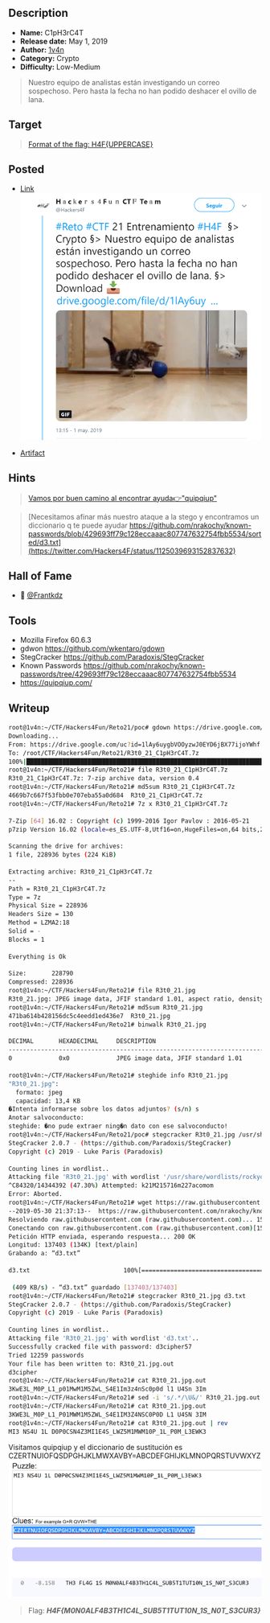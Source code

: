 ## Description

- **Name:** C1pH3rC4T
- **Release date:** May 1, 2019
- **Author:** [1v4n](https://twitter.com/1r0Dm48O)
- **Category:** Crypto
- **Difficulty:** Low-Medium

> Nuestro equipo de analistas están investigando un correo sospechoso. Pero hasta la fecha no han podido deshacer el ovillo de lana.

## Target

> [Format of the flag: H4F{UPPERCASE}](https://twitter.com/Hackers4F/status/1124256664360837122)

## Posted

- [Link](https://twitter.com/Hackers4F/status/1123682305149669377)
![hackers4fun_reto_21_post_tw](./Reto_21_tw_post.png)

- [Artifact](https://drive.google.com/file/d/1lAy6uygbVOOyzwJ0EYD6jBX77ijoYWhf/view)

## Hints

>  [Vamos por buen camino al encontrar ayuda👉"quipqiup"](https://twitter.com/Hackers4F/status/1124254427236446208)

> [Necesitamos afinar más nuestro ataque a la stego y encontramos un diccionario q te puede ayudar https://github.com/nrakochy/known-passwords/blob/429693ff79c128eccaaac807747632754fbb5534/sorted/d3.txt](https://twitter.com/Hackers4F/status/1125039693152837632)

## Hall of Fame

- 🥇 [@Frantkdz](https://twitter.com/Frantkdz)

## Tools

* Mozilla Firefox 60.6.3
* gdwon https://github.com/wkentaro/gdown
* StegCracker https://github.com/Paradoxis/StegCracker
* Known Passwords https://github.com/nrakochy/known-passwords/tree/429693ff79c128eccaaac807747632754fbb5534
* https://quipqiup.com/


## Writeup

```bash
root@1v4n:~/CTF/Hackers4Fun/Reto21/poc# gdown https://drive.google.com/uc?id=1lAy6uygbVOOyzwJ0EYD6jBX77ijoYWhf
Downloading...
From: https://drive.google.com/uc?id=1lAy6uygbVOOyzwJ0EYD6jBX77ijoYWhf
To: /root/CTF/Hackers4Fun/Reto21/R3t0_21_C1pH3rC4T.7z
100%|██████████████████████████████████████████████████████████████████████████████████████| 229k/229k [00:00<00:00, 565kB/s]
root@1v4n:~/CTF/Hackers4Fun/Reto21# file R3t0_21_C1pH3rC4T.7z
R3t0_21_C1pH3rC4T.7z: 7-zip archive data, version 0.4
root@1v4n:~/CTF/Hackers4Fun/Reto21# md5sum R3t0_21_C1pH3rC4T.7z
4669b7c667f53fbb0e707eba55a0d684  R3t0_21_C1pH3rC4T.7z
root@1v4n:~/CTF/Hackers4Fun/Reto21# 7z x R3t0_21_C1pH3rC4T.7z

7-Zip [64] 16.02 : Copyright (c) 1999-2016 Igor Pavlov : 2016-05-21
p7zip Version 16.02 (locale=es_ES.UTF-8,Utf16=on,HugeFiles=on,64 bits,2 CPUs Intel(R) Core(TM) i7-6500U CPU @ 2.50GHz (406E3),ASM,AES-NI)

Scanning the drive for archives:
1 file, 228936 bytes (224 KiB)

Extracting archive: R3t0_21_C1pH3rC4T.7z
--
Path = R3t0_21_C1pH3rC4T.7z
Type = 7z
Physical Size = 228936
Headers Size = 130
Method = LZMA2:18
Solid = -
Blocks = 1

Everything is Ok

Size:       228790
Compressed: 228936
root@1v4n:~/CTF/Hackers4Fun/Reto21# file R3t0_21.jpg
R3t0_21.jpg: JPEG image data, JFIF standard 1.01, aspect ratio, density 1x1, segment length 16, baseline, precision 8, 1300x890, components 3
root@1v4n:~/CTF/Hackers4Fun/Reto21# md5sum R3t0_21.jpg
471ba614b428156dc5c4eedd1ed436e7  R3t0_21.jpg
root@1v4n:~/CTF/Hackers4Fun/Reto21# binwalk R3t0_21.jpg

DECIMAL       HEXADECIMAL     DESCRIPTION
--------------------------------------------------------------------------------
0             0x0             JPEG image data, JFIF standard 1.01

root@1v4n:~/CTF/Hackers4Fun/Reto21# steghide info R3t0_21.jpg
"R3t0_21.jpg":
  formato: jpeg
  capacidad: 13,4 KB
�Intenta informarse sobre los datos adjuntos? (s/n) s
Anotar salvoconducto:
steghide: �no pude extraer ning�n dato con ese salvoconducto!
root@1v4n:~/CTF/Hackers4Fun/Reto21/poc# stegcracker R3t0_21.jpg /usr/share/wordlists/rockyou.txt
StegCracker 2.0.7 - (https://github.com/Paradoxis/StegCracker)
Copyright (c) 2019 - Luke Paris (Paradoxis)

Counting lines in wordlist..
Attacking file 'R3t0_21.jpg' with wordlist '/usr/share/wordlists/rockyou.txt'..
^C84320/14344392 (47.30%) Attempted: k21M215716m227acomom
Error: Aborted.
root@1v4n:~/CTF/Hackers4Fun/Reto21# wget https://raw.githubusercontent.com/nrakochy/known-passwords/429693ff79c128eccaaac807747632754fbb5534/sorted/d3.txt
--2019-05-30 21:37:13--  https://raw.githubusercontent.com/nrakochy/known-passwords/429693ff79c128eccaaac807747632754fbb5534/sorted/d3.txt
Resolviendo raw.githubusercontent.com (raw.githubusercontent.com)... 151.101.0.133, 151.101.64.133, 151.101.128.133, ...
Conectando con raw.githubusercontent.com (raw.githubusercontent.com)[151.101.0.133]:443... conectado.
Petición HTTP enviada, esperando respuesta... 200 OK
Longitud: 137403 (134K) [text/plain]
Grabando a: “d3.txt”

d3.txt                          100%[====================================================>] 134,18K   409KB/s    en 0,3s    

 (409 KB/s) - “d3.txt” guardado [137403/137403]
root@1v4n:~/CTF/Hackers4Fun/Reto21# stegcracker R3t0_21.jpg d3.txt
StegCracker 2.0.7 - (https://github.com/Paradoxis/StegCracker)
Copyright (c) 2019 - Luke Paris (Paradoxis)

Counting lines in wordlist..
Attacking file 'R3t0_21.jpg' with wordlist 'd3.txt'..
Successfully cracked file with password: d3cipher57
Tried 12259 passwords
Your file has been written to: R3t0_21.jpg.out
d3cipher
root@1v4n:~/CTF/Hackers4Fun/Reto21# cat R3t0_21.jpg.out
3KwE3L_M0P_L1_p01MwM1M5ZwL_S4E1Im3z4nSc0p0d l1 U4Sn 3Im
root@1v4n:~/CTF/Hackers4Fun/Reto21# sed -i 's/.*/\U&/' R3t0_21.jpg.out
root@1v4n:~/CTF/Hackers4Fun/Reto21# cat R3t0_21.jpg.out
3KWE3L_M0P_L1_P01MWM1M5ZWL_S4E1IM3Z4NSC0P0D L1 U4SN 3IM
root@1v4n:~/CTF/Hackers4Fun/Reto21# cat R3t0_21.jpg.out | rev
MI3 NS4U 1L D0P0CSN4Z3MI1E4S_LWZ5M1MWM10P_1L_P0M_L3EWK3
```
Visitamos quipqiup y el diccionario de sustitución es CZERTNUIOFQSDPGHJKLMWXAVBY=ABCDEFGHIJKLMNOPQRSTUVWXYZ
![hackers4fun_reto_21_quipqiup](./Reto_21_quipqiup.png)


> Flag: ***H4F{M0N0ALF4B3TH1C4L_SUB5T1TUT10N_1S_N0T_S3CUR3}***
